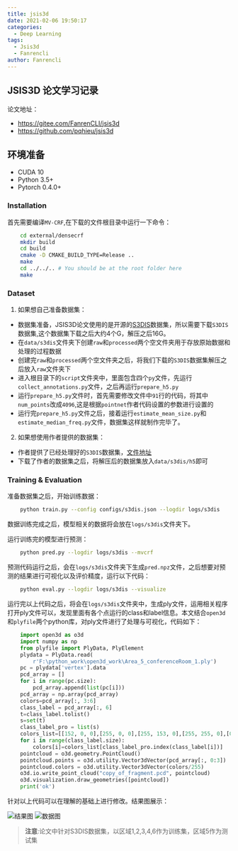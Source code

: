 ```yaml
---
title: jsis3d
date: 2021-02-06 19:50:17
categories:
  - Deep Learning
tags:
  - Jsis3d
  - Fanrencli
author: Fanrencli
---
```

## JSIS3D 论文学习记录

论文地址：

- https://gitee.com/FanrenCLI/jsis3d
- https://github.com/pqhieu/jsis3d
  
## 环境准备
- CUDA 10
- Python 3.5+
- Pytorch 0.4.0+

### Installation
首先需要编译`MV-CRF`,在下载的文件根目录中运行一下命令：
```sh
    cd external/densecrf
    mkdir build
    cd build
    cmake -D CMAKE_BUILD_TYPE=Release ..
    make
    cd ../../.. # You should be at the root folder here
    make
```


### Dataset
1. 如果想自己准备数据集：
- 数据集准备，JSIS3D论文使用的是开源的[S3DIS](http://buildingparser.stanford.edu/dataset.html)数据集，所以需要下载`S3DIS`数据集,这个数据集下载之后大约4个G，解压之后16G。
- 在`data/s3dis`文件夹下创建`raw`和`processed`两个空文件夹用于存放原始数据和处理的过程数据
- 创建完`raw`和`processed`两个空文件夹之后，将我们下载的`S3DIS`数据集解压之后放入`raw`文件夹下
- 进入根目录下的`script`文件夹中，里面包含四个`py`文件，先运行`collect_annotations.py`文件，之后再运行`prepare_h5.py`
- 运行`prepare_h5.py`文件时，首先需要修改文件中`91`行的代码，将其中`num_points`改成`4096`,这是根据`pointnet`作者代码设置的参数进行设置的
- 运行完`prepare_h5.py`文件之后，接着运行`estimate_mean_size.py`和`estimate_median_freq.py`文件，数据集这样就制作完毕了。
2. 如果想使用作者提供的数据集：
- 作者提供了已经处理好的`S3DIS`数据集，[文件地址](https://drive.google.com/open?id=1s1cFfb8cInM-SNHQoTGxN9BIyNpNQK6x)
- 下载了作者的数据集之后，将解压后的数据集放入`data/s3dis/h5`即可


### Training & Evaluation

准备数据集之后，开始训练数据：
```sh
    python train.py --config configs/s3dis.json --logdir logs/s3dis
```
数据训练完成之后，模型相关的数据将会放在`logs/s3dis`文件夹下。

运行训练完的模型进行预测：
```sh
    python pred.py --logdir logs/s3dis --mvcrf
```

预测代码运行之后，会在`logs/s3dis`文件夹下生成`pred.npz`文件，之后想要对预测的结果进行可视化以及评价精度，运行以下代码：
```sh
    python eval.py --logdir logs/s3dis --visualize
```
运行完以上代码之后，将会在`logs/s3dis`文件夹中，生成ply文件，运用相关程序打开ply文件可以，发现里面有各个点运行的class和label信息。本文结合`open3d`和`plyfile`两个python库，对ply文件进行了处理与可视化，代码如下：
```python
    import open3d as o3d
    import numpy as np
    from plyfile import PlyData, PlyElement
    plydata = PlyData.read(
        r'F:\python_work\open3d_work\Area_5_conferenceRoom_1.ply')
    pc = plydata['vertex'].data
    pcd_array = []
    for i in range(pc.size):
        pcd_array.append(list(pc[i]))
    pcd_array = np.array(pcd_array)
    colors=pcd_array[:, 3:6]
    class_label = pcd_array[:, 6]
    t=class_label.tolist()
    s=set(t)
    class_label_pro = list(s)
    colors_list=[[152, 0, 0],[255, 0, 0],[255, 153, 0],[255, 255, 0],[0, 255, 0],[0, 255, 255],[74, 134, 232],[0, 0, 255],[255, 0, 255],[230, 184, 175],[252, 229, 205],[208, 224, 227],[221, 126, 107]]
    for i in range(class_label.size):
        colors[i]=colors_list[class_label_pro.index(class_label[i])]
    pointcloud = o3d.geometry.PointCloud()
    pointcloud.points = o3d.utility.Vector3dVector(pcd_array[:, 0:3])
    pointcloud.colors = o3d.utility.Vector3dVector(colors/255)
    o3d.io.write_point_cloud("copy_of_fragment.pcd", pointcloud)
    o3d.visualization.draw_geometries([pointcloud])
    print('ok')
```
针对以上代码可以在理解的基础上进行修改。结果图展示：

![结果图](http://39.105.26.229:4567/1.png)
![数据图](http://39.105.26.229:4567/2.png)

> **注意**:论文中针对S3DIS数据集，以区域1,2,3,4,6作为训练集，区域5作为测试集 

